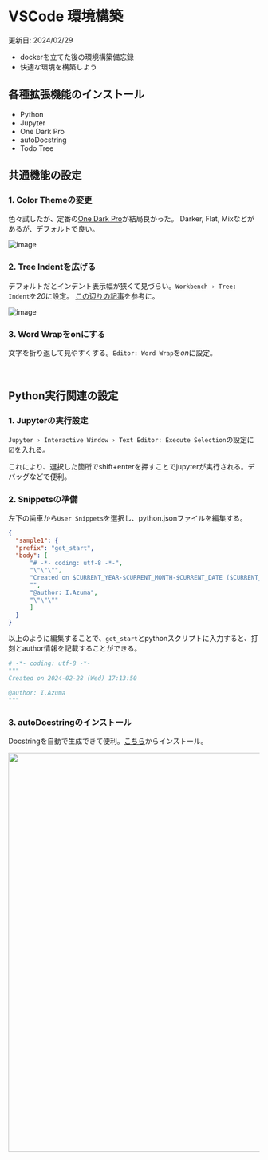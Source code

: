 # VSCode 環境構築
更新日: 2024/02/29

- dockerを立てた後の環境構築備忘録
- 快適な環境を構築しよう

## 各種拡張機能のインストール
- Python
- Jupyter
- One Dark Pro
- autoDocstring
- Todo Tree

## 共通機能の設定
### 1. Color Themeの変更
色々試したが、定番の[One Dark Pro](https://marketplace.visualstudio.com/items?itemName=zhuangtongfa.Material-theme)が結局良かった。
Darker, Flat, Mixなどがあるが、デフォルトで良い。

![image](https://github.com/groovy-phazuma/ML_DL_Notebook/assets/92911852/3b28c2dc-efd7-4c5c-8769-56393e2b9bcc)

### 2. Tree Indentを広げる
デフォルトだとインデント表示幅が狭くて見づらい。```Workbench › Tree: Indent```を*20*に設定。
[この辺りの記事](https://zenn.dev/ayatokura/articles/vscode-article-7)を参考に。

![image](https://github.com/groovy-phazuma/ML_DL_Notebook/assets/92911852/7dcc1a7a-a386-48ba-b3b2-972b4ab0f8d2)

### 3. Word Wrapをonにする
文字を折り返して見やすくする。```Editor: Word Wrap```を*on*に設定。

<br>

## Python実行関連の設定
### 1. Jupyterの実行設定
```Jupyter › Interactive Window › Text Editor: Execute Selection```の設定に☑を入れる。

これにより、選択した箇所でshift+enterを押すことでjupyterが実行される。デバッグなどで便利。

### 2. Snippetsの準備
左下の歯車から```User Snippets```を選択し、python.jsonファイルを編集する。
```json
{
  "sample1": {
  "prefix": "get_start",
  "body": [
      "# -*- coding: utf-8 -*-",
      "\"\"\"",
      "Created on $CURRENT_YEAR-$CURRENT_MONTH-$CURRENT_DATE ($CURRENT_DAY_NAME_SHORT) $CURRENT_HOUR:$CURRENT_MINUTE:$CURRENT_SECOND",
      "",
      "@author: I.Azuma",
      "\"\"\""
      ]
  }
}
```
以上のように編集することで、```get_start```とpythonスクリプトに入力すると、打刻とauthor情報を記載することができる。
```Python
# -*- coding: utf-8 -*-
"""
Created on 2024-02-28 (Wed) 17:13:50

@author: I.Azuma
"""
```

### 3. autoDocstringのインストール
Docstringを自動で生成できて便利。[こちら](https://marketplace.visualstudio.com/items?itemName=njpwerner.autodocstring)からインストール。

<img src="https://github.com/groovy-phazuma/ML_DL_Notebook/assets/92911852/150939ce-75cb-4d23-85a7-8af2ddd71297.gif" width=800>
